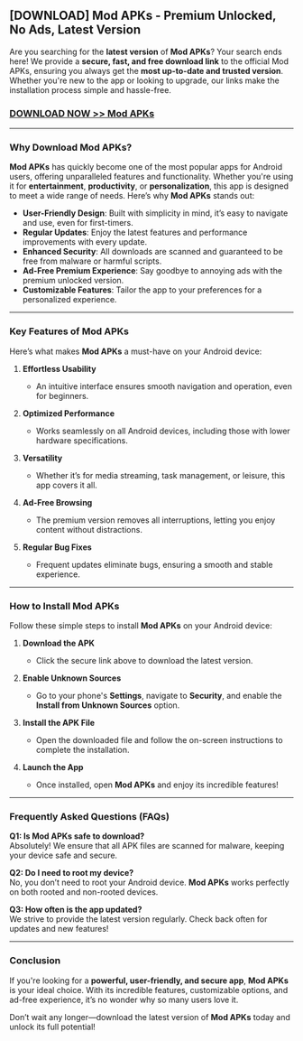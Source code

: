 ## [DOWNLOAD] Mod APKs - Premium Unlocked, No Ads, Latest Version  

Are you searching for the **latest version** of **Mod APKs**? Your search ends here! We provide a **secure, fast, and free download link** to the official Mod APKs, ensuring you always get the **most up-to-date and trusted version**. Whether you're new to the app or looking to upgrade, our links make the installation process simple and hassle-free.  

### [DOWNLOAD NOW >> Mod APKs](http://modxdroid.com)  

---

### Why Download Mod APKs?

**Mod APKs** has quickly become one of the most popular apps for Android users, offering unparalleled features and functionality. Whether you're using it for **entertainment**, **productivity**, or **personalization**, this app is designed to meet a wide range of needs. Here’s why **Mod APKs** stands out:  

- **User-Friendly Design**: Built with simplicity in mind, it’s easy to navigate and use, even for first-timers.  
- **Regular Updates**: Enjoy the latest features and performance improvements with every update.  
- **Enhanced Security**: All downloads are scanned and guaranteed to be free from malware or harmful scripts.  
- **Ad-Free Premium Experience**: Say goodbye to annoying ads with the premium unlocked version.  
- **Customizable Features**: Tailor the app to your preferences for a personalized experience.  

---

### Key Features of Mod APKs

Here’s what makes **Mod APKs** a must-have on your Android device:  

1. **Effortless Usability**  
   - An intuitive interface ensures smooth navigation and operation, even for beginners.  

2. **Optimized Performance**  
   - Works seamlessly on all Android devices, including those with lower hardware specifications.  

3. **Versatility**  
   - Whether it’s for media streaming, task management, or leisure, this app covers it all.  

4. **Ad-Free Browsing**  
   - The premium version removes all interruptions, letting you enjoy content without distractions.  

5. **Regular Bug Fixes**  
   - Frequent updates eliminate bugs, ensuring a smooth and stable experience.  

---

### How to Install Mod APKs

Follow these simple steps to install **Mod APKs** on your Android device:  

1. **Download the APK**  
   - Click the secure link above to download the latest version.  

2. **Enable Unknown Sources**  
   - Go to your phone's **Settings**, navigate to **Security**, and enable the **Install from Unknown Sources** option.  

3. **Install the APK File**  
   - Open the downloaded file and follow the on-screen instructions to complete the installation.  

4. **Launch the App**  
   - Once installed, open **Mod APKs** and enjoy its incredible features!  

---

### Frequently Asked Questions (FAQs)

**Q1: Is Mod APKs safe to download?**  
Absolutely! We ensure that all APK files are scanned for malware, keeping your device safe and secure.  

**Q2: Do I need to root my device?**  
No, you don’t need to root your Android device. **Mod APKs** works perfectly on both rooted and non-rooted devices.  

**Q3: How often is the app updated?**  
We strive to provide the latest version regularly. Check back often for updates and new features!  

---

### Conclusion  

If you're looking for a **powerful, user-friendly, and secure app**, **Mod APKs** is your ideal choice. With its incredible features, customizable options, and ad-free experience, it’s no wonder why so many users love it.  

Don’t wait any longer—download the latest version of **Mod APKs** today and unlock its full potential!  
